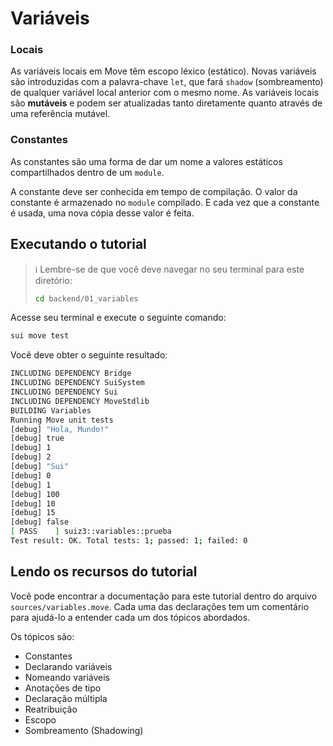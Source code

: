 # Variáveis

### Locais
As variáveis locais em Move têm escopo léxico (estático). Novas variáveis são introduzidas com a palavra-chave `let`, que fará `shadow` (sombreamento) de qualquer variável local anterior com o mesmo nome. As variáveis locais são **mutáveis** e podem ser atualizadas tanto diretamente quanto através de uma referência mutável.


### Constantes
As constantes são uma forma de dar um nome a valores estáticos compartilhados dentro de um `module`.

A constante deve ser conhecida em tempo de compilação. O valor da constante é armazenado no `module` compilado. E cada vez que a constante é usada, uma nova cópia desse valor é feita.

## Executando o tutorial

> :information_source: Lembre-se de que você deve navegar no seu terminal para este diretório:
>```sh
>cd backend/01_variables
>```

Acesse seu terminal e execute o seguinte comando:

```sh
sui move test
```

Você deve obter o seguinte resultado:
```sh
INCLUDING DEPENDENCY Bridge
INCLUDING DEPENDENCY SuiSystem
INCLUDING DEPENDENCY Sui
INCLUDING DEPENDENCY MoveStdlib
BUILDING Variables
Running Move unit tests
[debug] "Hola, Mundo!"
[debug] true
[debug] 1
[debug] 2
[debug] "Sui"
[debug] 0
[debug] 1
[debug] 100
[debug] 10
[debug] 15
[debug] false
[ PASS    ] suiz3::variables::prueba
Test result: OK. Total tests: 1; passed: 1; failed: 0
```

## Lendo os recursos do tutorial

Você pode encontrar a documentação para este tutorial dentro do arquivo `sources/variables.move`. Cada uma das declarações tem um comentário para ajudá-lo a entender cada um dos tópicos abordados.

Os tópicos são:
* Constantes
* Declarando variáveis
* Nomeando variáveis
* Anotações de tipo
* Declaração múltipla
* Reatribuição
* Escopo
* Sombreamento (Shadowing)

